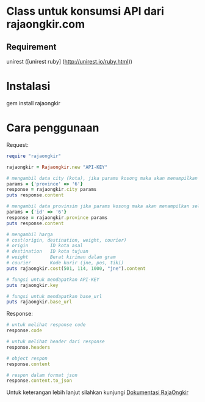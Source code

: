 # Class untuk konsumsi API dari rajaongkir.com

## Requirement
unirest ([unirest ruby] (http://unirest.io/ruby.html))

# Instalasi
gem install rajaongkir

# Cara penggunaan
Request:
```ruby
require "rajaongkir"

rajaongkir = Rajaongkir.new "API-KEY"

# mengambil data city (kota), jika params kosong maka akan menampilkan seluruh kota
params = {'province' => '6'}
response = rajaongkir.city params
puts response.content

# mengambil data provinsim jika params kosong maka akan menampilkan seluruh provinsi
params = {'id' => '6'}
response = rajaongkir.province params
puts response.content

# mengambil harga 
# cost(origin, destination, weight, courier)
# origin 		ID kota asal
# destination 	ID kota tujuan
# weight 		Berat kiriman dalam gram
# courier 		Kode kurir (jne, pos, tiki)
puts rajaongkir.cost(501, 114, 1000, "jne").content

# fungsi untuk mendapatkan API-KEY
puts rajaongkir.key

# fungsi untuk mendapatkan base_url
puts rajaongkir.base_url
```

Response:
```ruby
# untuk melihat response code
response.code

# untuk melihat header dari response
response.headers

# object respon
response.content

# respon dalam format json
response.content.to_json
```

Untuk keterangan lebih lanjut silahkan kunjungi [Dokumentasi RajaOngkir](http://rajaongkir.com/dokumentasi)